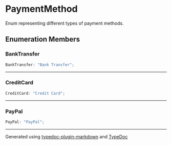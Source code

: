 # PaymentMethod

Enum representing different types of payment methods.

## Enumeration Members

### BankTransfer

```ts
BankTransfer: "Bank Transfer";
```

***

### CreditCard

```ts
CreditCard: "Credit Card";
```

***

### PayPal

```ts
PayPal: "PayPal";
```

***

Generated using [typedoc-plugin-markdown](https://www.npmjs.com/package/typedoc-plugin-markdown) and [TypeDoc](https://typedoc.org/)
